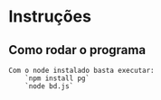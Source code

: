 # Instruções
## Como rodar o programa
    Com o node instalado basta executar:
        `npm install pg`
        `node bd.js`
